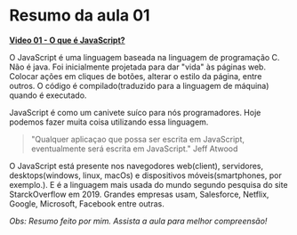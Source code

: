 # Resumo da aula 01 
**[Video 01 - O que é JavaScript?](https://youtu.be/SXBNpzjusgY)**

O JavaScript é uma linguagem baseada na linguagem de programação C. Não é java. Foi inicialmente projetada para dar "vida" às páginas web.  Colocar ações em cliques de botões, alterar o estilo da página, entre outros. 
O código é compilado(traduzido para a linguagem de máquina) quando é executado. 

JavaScript é como um canivete suíco para nós programadores. Hoje podemos fazer muita coisa utilizando essa linguagem. 

> "Qualquer aplicaçao que possa ser escrita em JavaScript, eventualmente será escrita em JavaScript."
> Jeff Atwood

O JavaScript está presente nos navegodores web(client), servidores, desktops(windows, linux, macOs) e dispositivos móveis(smartphones, por exemplo.). E é a linguagem mais usada do mundo segundo pesquisa do site StarckOverflow em 2019. Grandes empresas usam, Salesforce, Netflix, Google, Microsoft, Facebook entre outras.

*Obs: Resumo feito por mim. Assista a aula para melhor compreensão!*